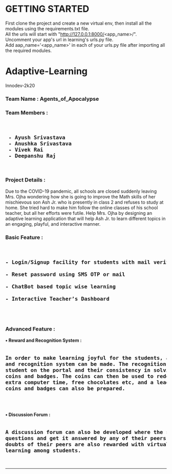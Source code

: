# GETTING STARTED
First clone the project and create a new virtual env, then install all the modules using the requirements.txt file.<br>
All the urls will start with "http://127.0.0.1:8000/<app_name>/<fucntion name>".<br>
Uncomment your app's url in learning's urls.py file.<br>
Add aap_name='<app_name>' in each of your urls.py file after importing all the required modules.


# Adaptive-Learning
Innodev-2k20

### Team Name : Agents_of_Apocalypse
### Team Members :
<pre>
<h3>
 - Ayush Srivastava
 - Anushka Srivastava
 - Vivek Rai
 - Deepanshu Raj
</h3>
</pre>

### Project Details :

<p>Due to the COVID-19 pandemic, all schools are closed suddenly leaving Mrs. Ojha wondering how
she is going to improve the Math skills of her mischievous son Ash Jr. who is presently in
class 2 and refuses to study at home. She tried hard to make him follow the online classes of
his school teacher, but all her efforts were futile. Help Mrs. Ojha by designing an adaptive
learning application that will help Ash Jr. to learn different topics in an engaging,
playful, and interactive manner.<p>

### Basic Feature :
<pre>
<h3>
- Login/Signup facility for students with mail verification<br>
- Reset password using SMS OTP or mail<br>
- ChatBot based topic wise learning<br>
- Interactive Teacher’s Dashboard<br>
</h3>
</pre>
### Advanced Feature :

<strong>• Reward and Recognition System :</strong><br>
<pre>
<h3>In order to make learning joyful for the students, a reward
and recognition system can be made. The recognition system traces the time spent by the
student on the portal and their consistency in solving problems to award them with virtual
coins and badges. The coins can then be used to redeem certain benefits from teachers like
extra computer time, free chocolates etc, and a leader board of students on the basis of
coins and badges can also be prepared.</h3>
</pre>
<br>
<strong>• Discussion Forum :</strong> 
<pre>
<h3>A discussion forum can also be developed where the students can ask their
questions and get it answered by any of their peers. The students who are able to solve the
doubts of their peers are also rewarded with virtual coins. This will enhance peer to peer
learning among students.</h3>
</pre>
<hr>
